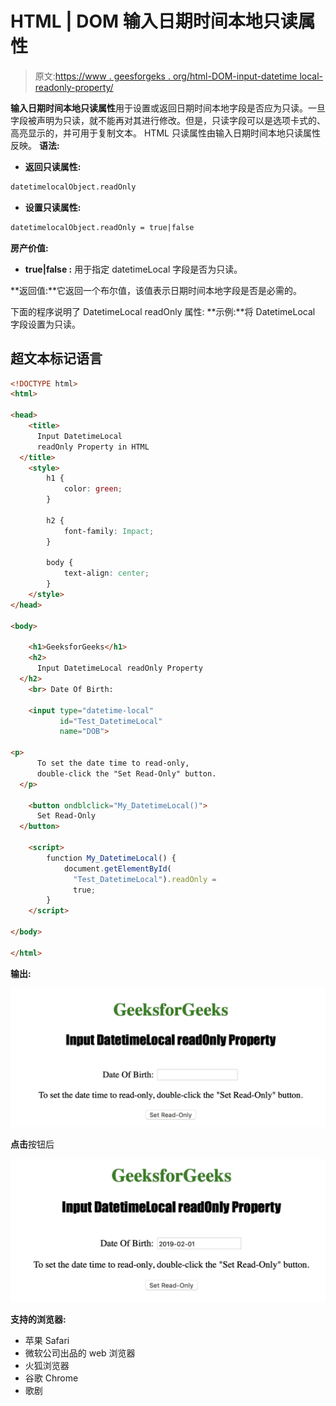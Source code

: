 # HTML | DOM 输入日期时间本地只读属性

> 原文:[https://www . geesforgeks . org/html-DOM-input-datetime local-readonly-property/](https://www.geeksforgeeks.org/html-dom-input-datetimelocal-readonly-property/)

**输入日期时间本地只读属性**用于设置或返回日期时间本地字段是否应为只读。一旦字段被声明为只读，就不能再对其进行修改。但是，只读字段可以是选项卡式的、高亮显示的，并可用于复制文本。
HTML 只读属性由输入日期时间本地只读属性反映。
**语法:**

*   **返回只读属性:**

```html
datetimelocalObject.readOnly
```

*   **设置只读属性:**

```html
datetimelocalObject.readOnly = true|false
```

**房产价值:**

*   **true|false :** 用于指定 datetimeLocal 字段是否为只读。

**返回值:**它返回一个布尔值，该值表示日期时间本地字段是否是必需的。

下面的程序说明了 DatetimeLocal readOnly 属性:
**示例:**将 DatetimeLocal 字段设置为只读。

## 超文本标记语言

```html
<!DOCTYPE html>
<html>

<head>
    <title>
      Input DatetimeLocal
      readOnly Property in HTML
  </title>
    <style>
        h1 {
            color: green;
        }

        h2 {
            font-family: Impact;
        }

        body {
            text-align: center;
        }
    </style>
</head>

<body>

    <h1>GeeksforGeeks</h1>
    <h2>
      Input DatetimeLocal readOnly Property
  </h2>
    <br> Date Of Birth:

    <input type="datetime-local"
           id="Test_DatetimeLocal"
           name="DOB">

<p>
      To set the date time to read-only,
      double-click the "Set Read-Only" button.
  </p>

    <button ondblclick="My_DatetimeLocal()">
      Set Read-Only
  </button>

    <script>
        function My_DatetimeLocal() {
            document.getElementById(
              "Test_DatetimeLocal").readOnly =
              true;
        }
    </script>

</body>

</html>
```

**输出:**

![](img/4322952afd0a552136e304b8e0614f11.png)

**点击**按钮后

![](img/d44ea45c5e2e8a55f134ca4bc73ca399.png)

**支持的浏览器:**

*   苹果 Safari
*   微软公司出品的 web 浏览器
*   火狐浏览器
*   谷歌 Chrome
*   歌剧